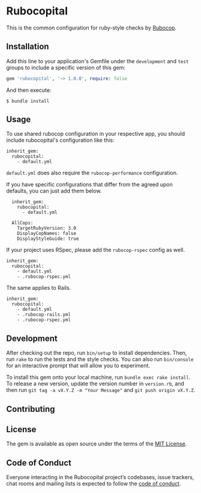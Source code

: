 # Rubocopital

This is the common configuration for ruby-style checks by [Rubocop](https://github.com/bbatsov/rubocop).

## Installation

Add this line to your application's Gemfile under the `development` and `test` groups to include a specific version of this gem:

```ruby
gem 'rubocopital', '~> 1.0.0', require: false
```

And then execute:

    $ bundle install

## Usage

To use shared rubocop configuration in your respective app, you should include
rubocopital's configuration like this:

```
inherit_gem:
  rubocopital:
    - default.yml
```

`default.yml` does also require the `rubocop-performance` configuration.

If you have specific configurations that differ from the agreed upon defaults,
you can just add them below.

```
  inherit_gem:
    rubocopital:
      - default.yml

  AllCops:
    TargetRubyVersion: 3.0
    DisplayCopNames: false
    DisplayStyleGuide: true
```

If your project uses RSpec, please add the `rubocop-rspec` config as well.

```
inherit_gem:
  rubocopital:
    - default.yml
    - .rubocop-rspec.yml
```

The same applies to Rails.

```
inherit_gem:
  rubocopital:
    - default.yml
    - .rubocop-rails.yml
    - .rubocop-rspec.yml
```

## Development

After checking out the repo, run `bin/setup` to install dependencies. Then, run
`rake` to run the tests and the style checks. You can also run `bin/console` for an interactive
prompt that will allow you to experiment.

To install this gem onto your local machine, run `bundle exec rake install`.
To release a new version, update the version number in `version.rb`, and then
run `git tag -a vX.Y.Z -m "Your Message"` and `git push origin vX.Y.Z`.

## Contributing

## License

The gem is available as open source under the terms of the
[MIT License](http://opensource.org/licenses/MIT).

## Code of Conduct

Everyone interacting in the Rubocopital project’s codebases, issue trackers,
chat rooms and mailing lists is expected to follow the
[code of conduct](https://gitlab.ycdev.nl/youngcapital/rubocopital/blob/master/CODE_OF_CONDUCT.md).
